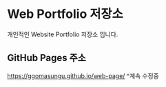 # Web Portfolio 저장소
개인적인 Website Portfolio 저장소 입니다.

## GitHub Pages 주소

https://ggomasungu.github.io/web-page/
^계속 수정중
